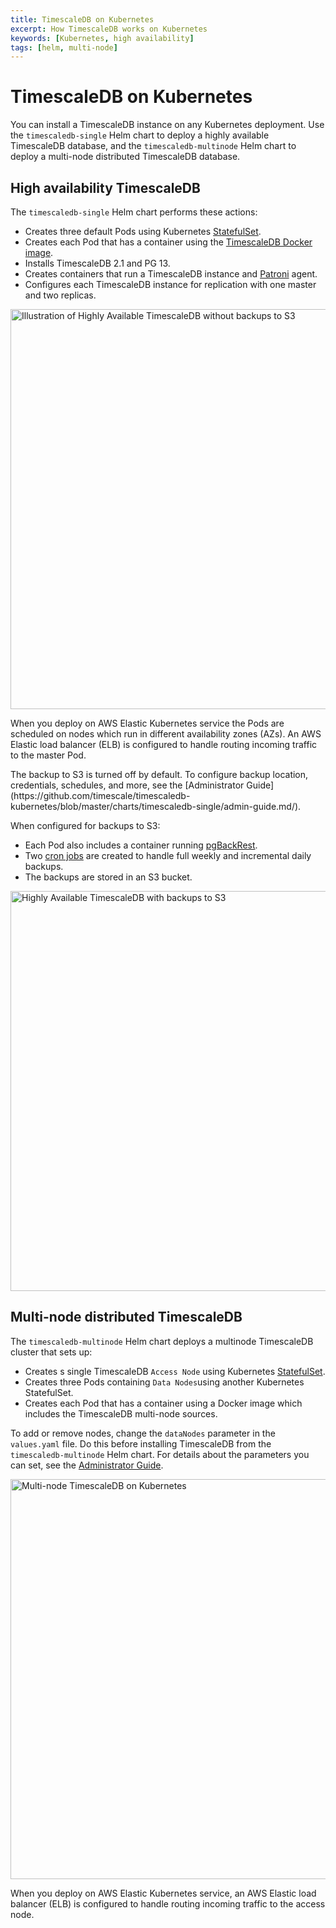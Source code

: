 ```yaml
---
title: TimescaleDB on Kubernetes
excerpt: How TimescaleDB works on Kubernetes
keywords: [Kubernetes, high availability]
tags: [helm, multi-node]
---
```


# TimescaleDB on Kubernetes
You can install a TimescaleDB instance on any Kubernetes deployment. Use the
`timescaledb-single` Helm chart to deploy a highly available TimescaleDB
database, and the `timescaledb-multinode` Helm chart to deploy a multi-node
distributed TimescaleDB database. 

## High availability TimescaleDB 
The `timescaledb-single` Helm chart performs these actions:

* Creates three default Pods using Kubernetes
  [StatefulSet](https://kubernetes.io/docs/concepts/workloads/controllers/statefulset/).
* Creates each Pod that has a container using the [TimescaleDB Docker
  image](https://github.com/timescale/timescaledb-docker-ha).
* Installs TimescaleDB 2.1 and PG 13.
* Creates containers that run a TimescaleDB instance and
  [Patroni](https://patroni.readthedocs.io/en/latest/) agent.
* Configures each TimescaleDB instance for replication with one master and two
  replicas.

<img class="main-content__illustration" src="https://s3.amazonaws.com/assets.timescale.com/docs/images/timescaledb-single.png" alt="Illustration of Highly Available TimescaleDB without backups to S3" width="640"/>

When you deploy on AWS Elastic Kubernetes service the Pods are scheduled on
nodes which run in different availability zones (AZs). An AWS Elastic load
balancer (ELB) is configured to handle routing incoming traffic to the master
Pod.

<highlight type="note">
The backup to S3 is turned off by default. To configure backup location,
credentials, schedules, and more, see the [Administrator
Guide](https://github.com/timescale/timescaledb-kubernetes/blob/master/charts/timescaledb-single/admin-guide.md/).
</highlight>

When configured for backups to S3:
* Each Pod also includes a container running
  [pgBackRest](https://pgbackrest.org/).
* Two [cron jobs](https://kubernetes.io/docs/concepts/workloads/controllers/cron-jobs) 
are created to handle full weekly and incremental daily backups.
* The backups are stored in an S3 bucket.

<img class="main-content__illustration" src="https://s3.amazonaws.com/assets.timescale.com/docs/images/timescaledb-single-backups.png" alt="Highly Available TimescaleDB with backups to S3" width="640"/>

## Multi-node distributed TimescaleDB
The `timescaledb-multinode` Helm chart deploys a multinode TimescaleDB cluster
that sets up:

* Creates s single TimescaleDB `Access Node` using Kubernetes
  [StatefulSet](https://kubernetes.io/docs/concepts/workloads/controllers/statefulset/).
* Creates three Pods containing `Data Nodes`using another Kubernetes
  StatefulSet.
* Creates each Pod that has a container using a Docker image which includes the
  TimescaleDB multi-node sources.

To add or remove nodes, change the `dataNodes` parameter in
the `values.yaml` file. Do this before installing TimescaleDB from the
`timescaledb-multinode` Helm chart. For details about the parameters you can
set, see the [Administrator Guide][admin-guide].


<img class="main-content__illustration" src="https://s3.amazonaws.com/assets.timescale.com/docs/images/timescaledb-multi.png" alt="Multi-node TimescaleDB on Kubernetes" width="640"/>

When you deploy on AWS Elastic Kubernetes service, an AWS Elastic load balancer
(ELB) is configured to handle routing incoming traffic to the access node.

[admin-guide]: https://github.com/timescale/timescaledb-kubernetes/blob/master/charts/timescaledb-multinode/admin-guide.md
